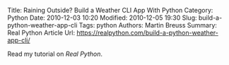 Title: Raining Outside? Build a Weather CLI App With Python
Category: Python
Date: 2010-12-03 10:20
Modified: 2010-12-05 19:30
Slug: build-a-python-weather-app-cli
Tags: python
Authors: Martin Breuss
Summary: Real Python Article
Url: https://realpython.com/build-a-python-weather-app-cli/

Read my tutorial on _Real Python_.